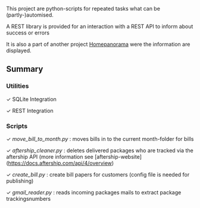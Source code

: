 This project are python-scripts for repeated tasks what can be (partly-)automised.

A REST library is provided for an interaction with a REST API to inform about success or errors 

It is also a part of another project [Homepanorama](https://github.com/raikm/homepanorama) were the information are displayed.

## Summary
### Utilities 
✓ SQLite Integration


✓ REST Integration


### Scripts
✓ _move_bill_to_month.py_ : moves bills in to the current month-folder for bills


✓ _aftership_cleaner.py_ : deletes delivered packages who are tracked via the aftership API (more information see [aftership-website]
(https://docs.aftership.com/api/4/overview)


✓ _create_bill.py_ : create bill papers for customers (config file is needed for publishing)


✓ _gmail_reader.py_ : reads incoming packages mails to extract package trackingsnumbers
